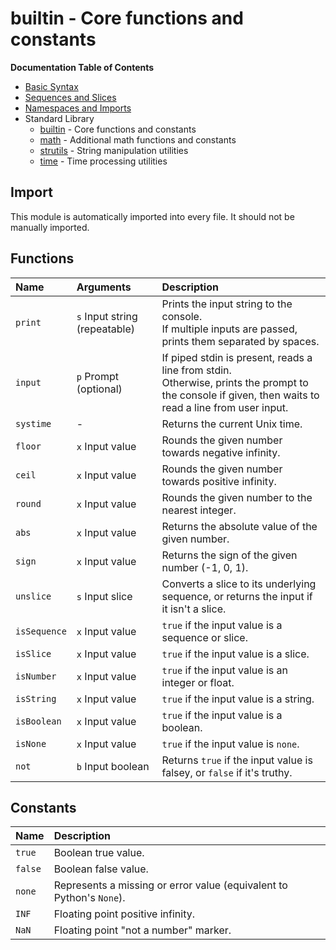 # builtin - Core functions and constants

**Documentation Table of Contents**
- [Basic Syntax](../basic-syntax.md)
- [Sequences and Slices](../sequences.md)
- [Namespaces and Imports](../namespaces.md)
- Standard Library
  - [builtin](./builtin.md) - Core functions and constants
  - [math](./math.md) - Additional math functions and constants
  - [strutils](./strutils.md) - String manipulation utilities
  - [time](./time.md) - Time processing utilities

## Import
This module is automatically imported into every file. It should not be manually imported.


## Functions

| Name | Arguments | Description |
| :--- | :-------- | :---------- |
| `print` | `s` Input string (repeatable) | Prints the input string to the console.<br>If multiple inputs are passed, prints them separated by spaces. |
| `input` | `p` Prompt (optional) | If piped stdin is present, reads a line from stdin.<br>Otherwise, prints the prompt to the console if given, then waits to read a line from user input. |
| `systime` | - | Returns the current Unix time. |
| `floor` | `x` Input value | Rounds the given number towards negative infinity. |
| `ceil` | `x` Input value | Rounds the given number towards positive infinity. |
| `round` | `x` Input value | Rounds the given number to the nearest integer. |
| `abs` | `x` Input value | Returns the absolute value of the given number. |
| `sign` | `x` Input value | Returns the sign of the given number (-1, 0, 1). |
| `unslice` | `s` Input slice | Converts a slice to its underlying sequence, or returns the input if it isn't a slice. |
| `isSequence` | `x` Input value | `true` if the input value is a sequence or slice. |
| `isSlice` | `x` Input value | `true` if the input value is a slice. |
| `isNumber` | `x` Input value | `true` if the input value is an integer or float. |
| `isString` | `x` Input value | `true` if the input value is a string. |
| `isBoolean` | `x` Input value | `true` if the input value is a boolean. |
| `isNone` | `x` Input value | `true` if the input value is `none`. |
| `not` | `b` Input boolean | Returns `true` if the input value is falsey, or `false` if it's truthy. |


## Constants

| Name | Description |
| :--- | :---------- |
| `true` | Boolean true value. |
| `false` | Boolean false value. |
| `none` | Represents a missing or error value (equivalent to Python's `None`). |
| `INF` | Floating point positive infinity. |
| `NaN` | Floating point "not a number" marker. |
